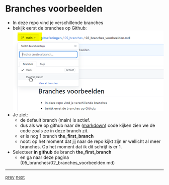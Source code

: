 # Branches voorbeelden

* In deze repo vind je verschillende branches
* bekijk eerst de branches op Github: 
![img.png](images/github_branch_main.png)
* Je ziet: 
  * de default branch (main) is actief. 
  * dus als we op github naar de ([markdown](../999_allerlei/wat_is_md.md)) code kijken zien we de code zoals ze in deze branch zit.
  * er is nog 1 branch **the_first_branch** 
  * noot: op het moment dat jij naar de repo kijkt zijn er wellicht al meer branches. Op het moment dat ik dit schrijf is er 1. 
* Selecteer **in github** de branch **the_first_branch** 
  * en ga naar deze pagina (05_branches/02_branches_voorbeelden.md)


---
[prev](01_branches.md)
[next]()


